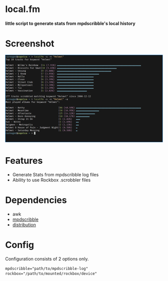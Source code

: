 # local.fm

#### little script to generate stats from mpdscribble's local history


# Screenshot
![local.fm](screenshot.png "local.fm in action")

# Features
* Generate Stats from mpdscribble log files
* Ability to use Rockbox .scrobbler files

# Dependencies

* awk
* [mpdscribble](http://git.musicpd.org/cgit/master/mpdscribble.git/)
* [distribution](https://github.com/philovivero/distribution)

# Config

Configuration consists of 2 options only.

```
mpdscribble="path/to/mpdscribble-log"
rockbox="/path/to/mounted/rockbox/device"
```

